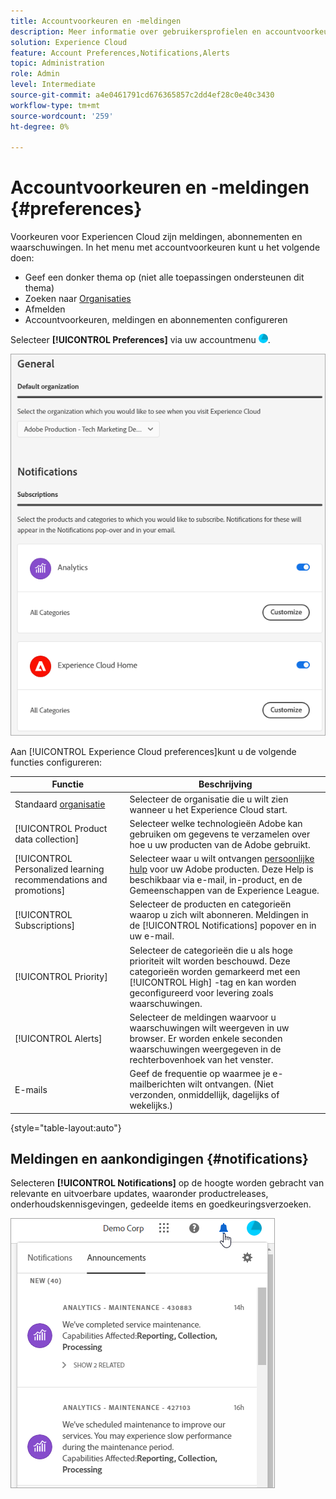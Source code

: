 ```yaml
---
title: Accountvoorkeuren en -meldingen
description: Meer informatie over gebruikersprofielen en accountvoorkeuren in Experience Cloud. Abonneer u op productmeldingen en ontvang productwaarschuwingen.
solution: Experience Cloud
feature: Account Preferences,Notifications,Alerts
topic: Administration
role: Admin
level: Intermediate
source-git-commit: a4e0461791cd676365857c2dd4ef28c0e40c3430
workflow-type: tm+mt
source-wordcount: '259'
ht-degree: 0%

---
```


# Accountvoorkeuren en -meldingen {#preferences}

Voorkeuren voor Experiencen Cloud zijn meldingen, abonnementen en waarschuwingen. In het menu met accountvoorkeuren kunt u het volgende doen:

* Geef een donker thema op (niet alle toepassingen ondersteunen dit thema)
* Zoeken naar [Organisaties](../administration/organizations.md)
* Afmelden
* Accountvoorkeuren, meldingen en abonnementen configureren

Selecteer **[!UICONTROL Preferences]** via uw accountmenu ![voorkeuren](../assets/preferences-icon-sm.png).

![Gebruikersprofiel en accountvoorkeuren](../assets/preferences-page.png)

Aan [!UICONTROL Experience Cloud preferences]kunt u de volgende functies configureren:

| Functie | Beschrijving |
|--- |--- |
| Standaard [organisatie](../administration/organizations.md) | Selecteer de organisatie die u wilt zien wanneer u het Experience Cloud start. |
| [!UICONTROL Product data collection] | Selecteer welke technologieën Adobe kan gebruiken om gegevens te verzamelen over hoe u uw producten van de Adobe gebruikt. |
| [!UICONTROL Personalized learning recommendations and promotions] | Selecteer waar u wilt ontvangen [persoonlijke hulp](personalized-learning.md) voor uw Adobe producten. Deze Help is beschikbaar via e-mail, in-product, en de Gemeenschappen van de Experience League. |
| [!UICONTROL Subscriptions] | Selecteer de producten en categorieën waarop u zich wilt abonneren. Meldingen in de [!UICONTROL Notifications] popover en in uw e-mail. |
| [!UICONTROL Priority] | Selecteer de categorieën die u als hoge prioriteit wilt worden beschouwd. Deze categorieën worden gemarkeerd met een [!UICONTROL High] -tag en kan worden geconfigureerd voor levering zoals waarschuwingen. |
| [!UICONTROL Alerts] | Selecteer de meldingen waarvoor u waarschuwingen wilt weergeven in uw browser. Er worden enkele seconden waarschuwingen weergegeven in de rechterbovenhoek van het venster. |
| E-mails | Geef de frequentie op waarmee je e-mailberichten wilt ontvangen. (Niet verzonden, onmiddellijk, dagelijks of wekelijks.) |

{style="table-layout:auto"}

## Meldingen en aankondigingen {#notifications}

Selecteren **[!UICONTROL Notifications]** op de hoogte worden gebracht van relevante en uitvoerbare updates, waaronder productreleases, onderhoudskennisgevingen, gedeelde items en goedkeuringsverzoeken.

![Meldingen en aankondigingen](../assets/notifications-menu-small.png)
